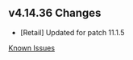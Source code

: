 ## v4.14.36 Changes

* [Retail] Updated for patch 11.1.5

[Known Issues](https://support.tradeskillmaster.com/en_US/known_issues)
